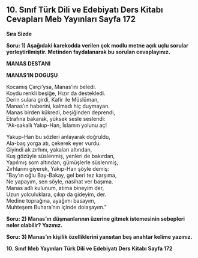 ## 10. Sınıf Türk Dili ve Edebiyatı Ders Kitabı Cevapları Meb Yayınları Sayfa 172

**Sıra Sizde**

**Soru: 1) Aşağıdaki karekodda verilen çok modlu metne açık uçlu sorular yerleştirilmiştir. Metinden faydalanarak bu sorulan cevaplayınız.**

**MANAS DESTANI**

**MANAS’IN DOGUŞU**

Kocamış Çıırçı’ysa, Manas’ını beledi.  
 Koydu renkli beşiğe, Hızır da destekledi.  
 Derin sulara girdi, Kafir ile Müslüman,  
 Manas’ın haberini, kalmadı hiç duymayan.  
 Manas birden kükredi, beşiğinden deprendi,  
 Etrafına bakarak, yüksek sesle seslendi:  
 “Ak-sakallı Yakıp-Han, İslamın yolunu aç!

Yakup-Han bu sözleri anlayarak doğruldu,  
 Ala-baş yorga atı, çekerek eyer vurdu.  
 Giyindi ak zırhını, yakaları altından,  
 Kuş gözüyle süslenmiş, yenleri de bakırdan,  
 Yapılmış som altından, gümüşlerle süslenmiş,  
 Zırhlarını giyerek, Yakıp-Han şöyle demiş:  
 “Bay’ın oğlu Bay-Bakay, gel beri tez karşıma,  
 Ne yapayım, sen söyle, nasihat ver başıma.  
 Manas adlı kulunum, atıma bineyim der,  
 Uzun yolculuklara, çıkıp da gideyim, der.  
 Medine toprağına, ayağımı basayım,  
 Muhteşem Buhara’nın içinde dolaşayım.”

**Soru: 2) Manas’ın düşmanlarının üzerine gitmek istemesinin sebepleri neler olabilir? Yazınız.**

**Soru: 3) Manas’ın kişilik özelliklerini yansıtan beş anahtar kelime yazınız.**

**10. Sınıf Meb Yayınları Türk Dili ve Edebiyatı Ders Kitabı Sayfa 172**